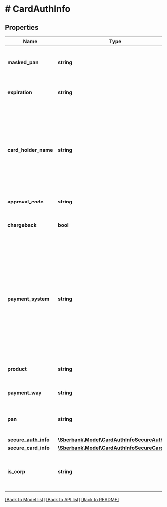 # # CardAuthInfo

## Properties

Name | Type | Description | Notes
------------ | ------------- | ------------- | -------------
**masked_pan** | **string** | Маскированный номер Карты, Токена или Счёта Плательщика | [optional]
**expiration** | **string** | Год и месяц истечения срока действия Карты (YYYYMM) | [optional]
**card_holder_name** | **string** | Текст, изображенный на Карте Плательщика в ISO 8859-1. Допустимы Имя, Фамилия, инициалы или любые комбинации специальных символов ASCII, кроме кириллицы | [optional]
**approval_code** | **string** | Код авторизации платежа | [optional]
**chargeback** | **bool** | Признак были ли средства принудительно возвращены Клиенту Банком | [optional]
**payment_system** | **string** | Наименование платёжной системы. Возможны следующие варианты:   * &#x60;VISA&#x60;;   * &#x60;MASTERCARD&#x60;;   * &#x60;AMEX&#x60;;   * &#x60;JCB&#x60;;   * &#x60;CUP&#x60;;   * &#x60;MIR&#x60;;   * &#x60;Undefined&#x60;- передается в случае, если оплата выполнялась с использованием Счёта. | [optional]
**product** | **string** | Дополнительные сведения о карте Плательщика | [optional]
**payment_way** | **string** | Способ совершения платежа | [optional]
**pan** | **string** | Маскированный номер Карты, Токена или Счёта Плательщика | [optional]
**secure_auth_info** | [**\Sberbank\Model\CardAuthInfoSecureAuthInfo**](CardAuthInfoSecureAuthInfo.md) |  | [optional]
**secure_card_info** | [**\Sberbank\Model\CardAuthInfoSecureCardInfo**](CardAuthInfoSecureCardInfo.md) |  | [optional]
**is_corp** | **string** | Признак корпоративной карты. Принимает значение true или false. | [optional]

[[Back to Model list]](../../README.md#models) [[Back to API list]](../../README.md#endpoints) [[Back to README]](../../README.md)
